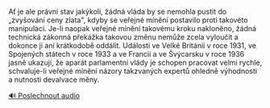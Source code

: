 
Ať je ale právní stav jakýkoli, žádná vláda by se nemohla pustit do „zvyšování ceny zlata", kdyby se veřejné mínění postavilo proti takovéto manipulaci. Je-li naopak veřejné mínění takovému kroku nakloněno, žádná technická zákonná překážka takovou změnu nemůže zcela vyloučit a dokonce ji ani krátkodobě oddálit. Události ve Velké Británii v roce 1931, ve Spojených státech v roce 1933 a ve Francii a ve Švýcarsku v roce 1936 jasně ukazují, že aparát parlamentní vlády je schopen pracovat velmi rychle, schvaluje-li veřejné mínění názory takzvaných expertů ohledně výhodnosti a nutnosti devalvace měny.

[🔊 Poslechnout audio](/data/7-paragraphs/audio/chapter_155/para_002-A-je-ale-prvn-stav-jakkoli-dn-vlda-by-se.mp3)

